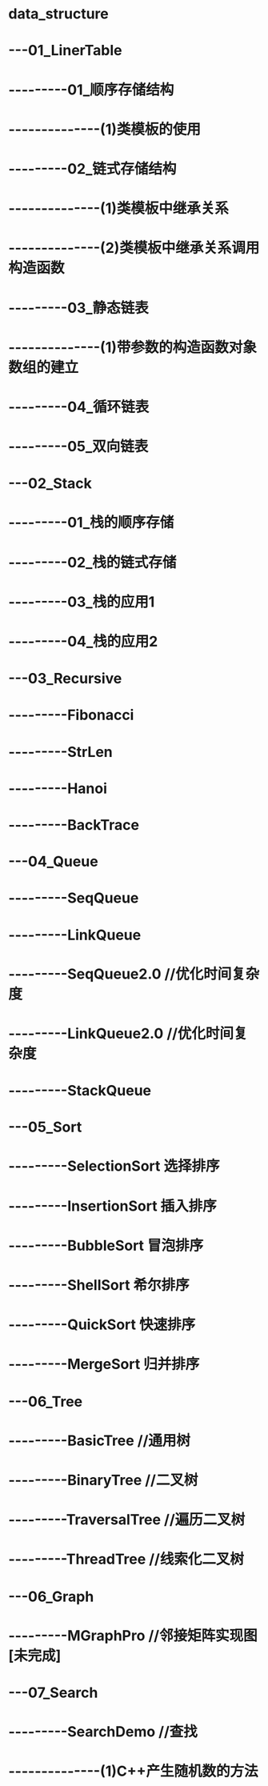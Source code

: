 # data_structure


# ---01_LinerTable
# ---------01_顺序存储结构
# --------------(1)类模板的使用
# ---------02_链式存储结构
# --------------(1)类模板中继承关系
# --------------(2)类模板中继承关系调用构造函数
# ---------03_静态链表
# --------------(1)带参数的构造函数对象数组的建立
# ---------04_循环链表
# ---------05_双向链表


# ---02_Stack
# ---------01_栈的顺序存储
# ---------02_栈的链式存储
# ---------03_栈的应用1
# ---------04_栈的应用2

# ---03_Recursive
# ---------Fibonacci
# ---------StrLen
# ---------Hanoi
# ---------BackTrace


# ---04_Queue
# ---------SeqQueue
# ---------LinkQueue
# ---------SeqQueue2.0 //优化时间复杂度
# ---------LinkQueue2.0 //优化时间复杂度
# ---------StackQueue


# ---05_Sort
# ---------SelectionSort 选择排序
# ---------InsertionSort  插入排序
# ---------BubbleSort  冒泡排序
# ---------ShellSort  希尔排序
# ---------QuickSort  快速排序
# ---------MergeSort  归并排序


# ---06_Tree
# ---------BasicTree //通用树
# ---------BinaryTree //二叉树
# ---------TraversalTree //遍历二叉树
# ---------ThreadTree //线索化二叉树


# ---06_Graph
# ---------MGraphPro //邻接矩阵实现图 [未完成]



# ---07_Search
# ---------SearchDemo //查找
# --------------(1)C++产生随机数的方法